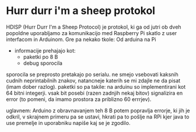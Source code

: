 # Hurr durr i'm a sheep protokol

HDISP (Hurr Durr I'm a Sheep Protocol) je protokol, ki ga od jutri ob 
dveh popoldne uporabljamo za komunikacijo med Raspberry 
Pi skatlo z user interfacom in Arduinom. Gre pa nekako tkole:
Od arduina na Pi
- informacije prehajajo kot:
  - paketki po 8 B
  - debug sporocila

sporocila se preprosto pretakajo po serialu. 
ne smejo vsebovati kaksnih cudnih neprintabilnih znakov, 
natancneje katerih se mi zdajle ne da pisat (imam dober razlog).
paketki so pa takile:
na arduinu so implementirani kot 64 bitni integerji. vsak bit posebi 
(razen zadnjih nekaj bitov) signalizira en error (to pomeni, da imamo prostora za priblizno 60 errrjev).

uglavnem: Arduino z obravnavanjem teh 8 B potem popravlja errorje, ki jih je odkril, v skrajnem primeru pa se ustavi, hkrati pa to pošlje na RPi kjer java to use premelje in uporabniku napiše kaj se je zgodilo.
